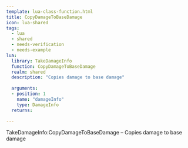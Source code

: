 ```yaml
---
template: lua-class-function.html
title: CopyDamageToBaseDamage
icon: lua-shared
tags:
  - lua
  - shared
  - needs-verification
  - needs-example
lua:
  library: TakeDamageInfo
  function: CopyDamageToBaseDamage
  realm: shared
  description: "Copies damage to base damage"
  
  arguments:
  - position: 1
    name: "damageInfo"
    type: DamageInfo
  returns:
    
---
```


<div class="lua__search__keywords">
TakeDamageInfo:CopyDamageToBaseDamage &#x2013; Copies damage to base damage
</div>
